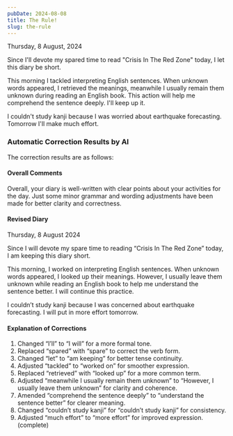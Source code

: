 ```yaml
---
pubDate: 2024-08-08
title: The Rule!
slug: the-rule
---
```


Thursday, 8 August, 2024

Since I'll devote my spared time to read "Crisis In The Red Zone" today, I let this diary be short.

This morning I tackled interpreting English sentences. When unknown words appeared, I retrieved the meanings, meanwhile I usually remain them unknown during reading an English book. This action will help me comprehend the sentence deeply. I'll keep up it.

I couldn't study kanji because I was worried about earthquake forecasting. Tomorrow I'll make much effort.

### Automatic Correction Results by AI
The correction results are as follows:

#### Overall Comments
Overall, your diary is well-written with clear points about your activities for the day. Just some minor grammar and wording adjustments have been made for better clarity and correctness.

#### Revised Diary
Thursday, 8 August 2024

Since I will devote my spare time to reading “Crisis In The Red Zone” today, I am keeping this diary short.

This morning, I worked on interpreting English sentences. When unknown words appeared, I looked up their meanings. However, I usually leave them unknown while reading an English book to help me understand the sentence better. I will continue this practice.

I couldn’t study kanji because I was concerned about earthquake forecasting. I will put in more effort tomorrow.

#### Explanation of Corrections
1. Changed “I’ll” to “I will” for a more formal tone.
2. Replaced “spared” with “spare” to correct the verb form.
3. Changed “let” to “am keeping” for better tense continuity.
4. Adjusted “tackled” to “worked on” for smoother expression.
5. Replaced “retrieved” with “looked up” for a more common term.
6. Adjusted “meanwhile I usually remain them unknown” to “However, I usually leave them unknown” for clarity and coherence.
7. Amended “comprehend the sentence deeply” to “understand the sentence better” for clearer meaning.
8. Changed “couldn’t study kanji” for “couldn’t study kanji” for consistency.
9. Adjusted “much effort” to “more effort” for improved expression. (complete)